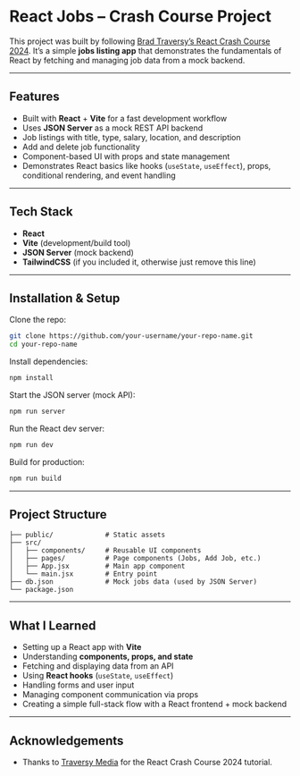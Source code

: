 # React Jobs – Crash Course Project

This project was built by following [Brad Traversy’s React Crash Course 2024](https://www.youtube.com/watch?v=LDB4uaJ87e0).
It’s a simple **jobs listing app** that demonstrates the fundamentals of React by fetching and managing job data from a mock backend.

---

## Features

* Built with **React** + **Vite** for a fast development workflow
* Uses **JSON Server** as a mock REST API backend
* Job listings with title, type, salary, location, and description
* Add and delete job functionality
* Component-based UI with props and state management
* Demonstrates React basics like hooks (`useState`, `useEffect`), props, conditional rendering, and event handling

---

## Tech Stack

* **React**
* **Vite** (development/build tool)
* **JSON Server** (mock backend)
* **TailwindCSS** (if you included it, otherwise just remove this line)

---

## Installation & Setup

Clone the repo:

```bash
git clone https://github.com/your-username/your-repo-name.git
cd your-repo-name
```

Install dependencies:

```bash
npm install
```

Start the JSON server (mock API):

```bash
npm run server
```

Run the React dev server:

```bash
npm run dev
```

Build for production:

```bash
npm run build
```

---

## Project Structure

```
├── public/             # Static assets
├── src/
│   ├── components/     # Reusable UI components
│   ├── pages/          # Page components (Jobs, Add Job, etc.)
│   ├── App.jsx         # Main app component
│   └── main.jsx        # Entry point
├── db.json             # Mock jobs data (used by JSON Server)
└── package.json
```

---

## What I Learned

* Setting up a React app with **Vite**
* Understanding **components, props, and state**
* Fetching and displaying data from an API
* Using **React hooks** (`useState`, `useEffect`)
* Handling forms and user input
* Managing component communication via props
* Creating a simple full-stack flow with a React frontend + mock backend

---

## Acknowledgements

* Thanks to [Traversy Media](https://www.youtube.com/c/TraversyMedia) for the React Crash Course 2024 tutorial.
